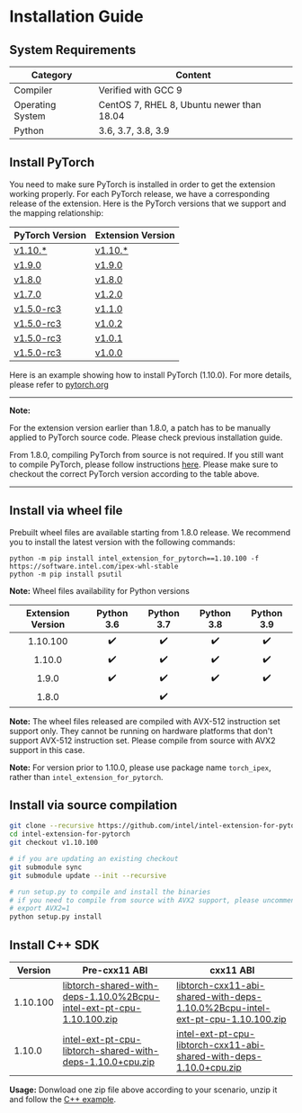Installation Guide
==================

## System Requirements

|Category|Content|
|--|--|
|Compiler|Verified with GCC 9|
|Operating System|CentOS 7, RHEL 8, Ubuntu newer than 18.04|
|Python|3.6, 3.7, 3.8, 3.9|

## Install PyTorch

You need to make sure PyTorch is installed in order to get the extension working properly. For each PyTorch release, we have a corresponding release of the extension. Here is the PyTorch versions that we support and the mapping relationship:

|PyTorch Version|Extension Version|
|--|--|
|[v1.10.\*](https://github.com/pytorch/pytorch/tree/v1.10.0 "v1.10.0")|[v1.10.\*](https://github.com/intel/intel-extension-for-pytorch/tree/v1.10.100)|
|[v1.9.0](https://github.com/pytorch/pytorch/tree/v1.9.0 "v1.9.0")|[v1.9.0](https://github.com/intel/intel-extension-for-pytorch/tree/v1.9.0)|
|[v1.8.0](https://github.com/pytorch/pytorch/tree/v1.8.0 "v1.8.0")|[v1.8.0](https://github.com/intel/intel-extension-for-pytorch/tree/v1.8.0)|
|[v1.7.0](https://github.com/pytorch/pytorch/tree/v1.7.0 "v1.7.0")|[v1.2.0](https://github.com/intel/intel-extension-for-pytorch/tree/v1.2.0)|
|[v1.5.0-rc3](https://github.com/pytorch/pytorch/tree/v1.5.0-rc3 "v1.5.0-rc3")|[v1.1.0](https://github.com/intel/intel-extension-for-pytorch/tree/v1.1.0)|
|[v1.5.0-rc3](https://github.com/pytorch/pytorch/tree/v1.5.0-rc3 "v1.5.0-rc3")|[v1.0.2](https://github.com/intel/intel-extension-for-pytorch/tree/v1.0.2)|
|[v1.5.0-rc3](https://github.com/pytorch/pytorch/tree/v1.5.0-rc3 "v1.5.0-rc3")|[v1.0.1](https://github.com/intel/intel-extension-for-pytorch/tree/v1.0.1)|
|[v1.5.0-rc3](https://github.com/pytorch/pytorch/tree/v1.5.0-rc3 "v1.5.0-rc3")|[v1.0.0](https://github.com/intel/intel-extension-for-pytorch/tree/v1.0.0)|

Here is an example showing how to install PyTorch (1.10.0). For more details, please refer to [pytorch.org](https://pytorch.org/get-started/locally/)

---

**Note:**

For the extension version earlier than 1.8.0, a patch has to be manually applied to PyTorch source code. Please check previous installation guide.

From 1.8.0, compiling PyTorch from source is not required. If you still want to compile PyTorch, please follow instructions [here](https://github.com/pytorch/pytorch#installation). Please make sure to checkout the correct PyTorch version according to the table above.

---

## Install via wheel file

Prebuilt wheel files are available starting from 1.8.0 release. We recommend you to install the latest version with the following commands:

```
python -m pip install intel_extension_for_pytorch==1.10.100 -f https://software.intel.com/ipex-whl-stable
python -m pip install psutil
```

**Note:** Wheel files availability for Python versions

| Extension Version | Python 3.6 | Python 3.7 | Python 3.8 | Python 3.9 |
| :--: | :--: | :--: | :--: | :--: |
| 1.10.100 | ✔️ | ✔️ | ✔️ | ✔️ |
| 1.10.0 | ✔️ | ✔️ | ✔️ | ✔️ |
| 1.9.0 | ✔️ | ✔️ | ✔️ | ✔️ |
| 1.8.0 |  | ✔️ |  |  |

**Note:** The wheel files released are compiled with AVX-512 instruction set support only. They cannot be running on hardware platforms that don't support AVX-512 instruction set. Please compile from source with AVX2 support in this case.

**Note:** For version prior to 1.10.0, please use package name `torch_ipex`, rather than `intel_extension_for_pytorch`.

## Install via source compilation

```bash
git clone --recursive https://github.com/intel/intel-extension-for-pytorch
cd intel-extension-for-pytorch
git checkout v1.10.100

# if you are updating an existing checkout
git submodule sync
git submodule update --init --recursive

# run setup.py to compile and install the binaries
# if you need to compile from source with AVX2 support, please uncomment the following line.
# export AVX2=1
python setup.py install
```

## Install C++ SDK

|Version|Pre-cxx11 ABI|cxx11 ABI|
|--|--|--|
| 1.10.100 | [libtorch-shared-with-deps-1.10.0%2Bcpu-intel-ext-pt-cpu-1.10.100.zip](http://intel-optimized-pytorch.s3.cn-north-1.amazonaws.com.cn/wheels/v1.10/libtorch-shared-with-deps-1.10.0%2Bcpu-intel-ext-pt-cpu-1.10.100.zip) | [libtorch-cxx11-abi-shared-with-deps-1.10.0%2Bcpu-intel-ext-pt-cpu-1.10.100.zip](http://intel-optimized-pytorch.s3.cn-north-1.amazonaws.com.cn/wheels/v1.10/libtorch-cxx11-abi-shared-with-deps-1.10.0%2Bcpu-intel-ext-pt-cpu-1.10.100.zip) |
| 1.10.0 | [intel-ext-pt-cpu-libtorch-shared-with-deps-1.10.0+cpu.zip](https://intel-optimized-pytorch.s3.cn-north-1.amazonaws.com.cn/wheels/v1.10/intel-ext-pt-cpu-libtorch-shared-with-deps-1.10.0%2Bcpu.zip) | [intel-ext-pt-cpu-libtorch-cxx11-abi-shared-with-deps-1.10.0+cpu.zip](https://intel-optimized-pytorch.s3.cn-north-1.amazonaws.com.cn/wheels/v1.10/intel-ext-pt-cpu-libtorch-cxx11-abi-shared-with-deps-1.10.0%2Bcpu.zip) |

**Usage:** Donwload one zip file above according to your scenario, unzip it and follow the [C++ example](./examples.html#c).
